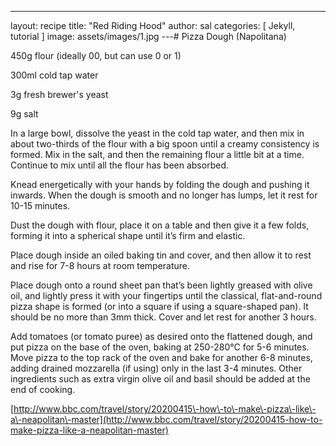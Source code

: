 ---
layout: recipe
title:  "Red Riding Hood"
author: sal
categories: [ Jekyll, tutorial ]
image: assets/images/1.jpg
---# Pizza Dough (Napolitana)

450g flour \(ideally 00, but can use 0 or 1\)

300ml cold tap water

3g fresh brewer's yeast

9g salt

In a large bowl, dissolve the yeast in the cold tap water, and then mix in about two\-thirds of the flour with a big spoon until a creamy consistency is formed. Mix in the salt, and then the remaining flour a little bit at a time. Continue to mix until all the flour has been absorbed.

Knead energetically with your hands by folding the dough and pushing it inwards. When the dough is smooth and no longer has lumps, let it rest for 10\-15 minutes.

Dust the dough with flour, place it on a table and then give it a few folds, forming it into a spherical shape until it’s firm and elastic.

Place dough inside an oiled baking tin and cover, and then allow it to rest and rise for 7\-8 hours at room temperature.

Place dough onto a round sheet pan that’s been lightly greased with olive oil, and lightly press it with your fingertips until the classical, flat\-and\-round pizza shape is formed \(or into a square if using a square\-shaped pan\). It should be no more than 3mm thick. Cover and let rest for another 3 hours.

Add tomatoes \(or tomato puree\) as desired onto the flattened dough, and put pizza on the base of the oven, baking at 250\-280°C for 5\-6 minutes. Move pizza to the top rack of the oven and bake for another 6\-8 minutes, adding drained mozzarella \(if using\) only in the last 3\-4 minutes. Other ingredients such as extra virgin olive oil and basil should be added at the end of cooking.

[http://www.bbc.com/travel/story/20200415\-how\-to\-make\-pizza\-like\-a\-neapolitan\-master](http://www.bbc.com/travel/story/20200415-how-to-make-pizza-like-a-neapolitan-master)
